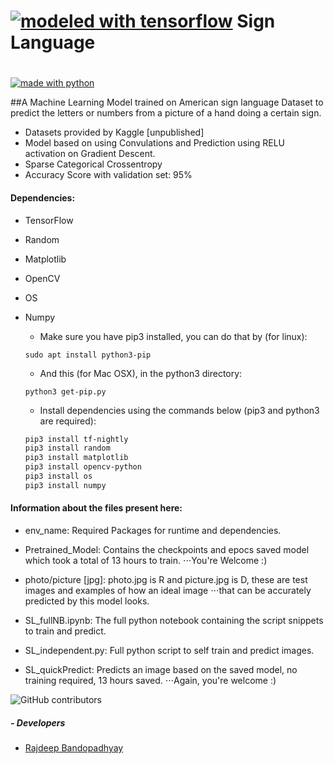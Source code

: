 #                 [![modeled with tensorflow](https://drive.google.com/uc?authuser=0&id=1Vfwy9Cb3KF_ATWPIeifcP_L286EUf0_3&export=download)](https://www.tensorflow.org/) Sign Language

#                  

[![made with python](https://forthebadge.com/images/badges/made-with-python.svg)](https://www.python.org)



##A Machine Learning Model trained on American sign language Dataset to predict the letters or numbers from a picture of a hand doing a certain sign.



- Datasets provided by Kaggle [unpublished]
- Model based on using Convulations and Prediction using RELU activation on Gradient Descent.
- Sparse Categorical Crossentropy
- Accuracy Score with validation set: 95%

#### Dependencies: 
- TensorFlow
- Random
- Matplotlib
- OpenCV
- OS
- Numpy

    + Make sure you have pip3 installed, you can do that by (for linux):
    ```
    sudo apt install python3-pip
    ```

    + And this (for Mac OSX), in the python3 directory:
    ```
    python3 get-pip.py
    ```

    + Install dependencies using the commands below (pip3 and python3 are required):

    ```bash
    pip3 install tf-nightly
    pip3 install random
    pip3 install matplotlib
    pip3 install opencv-python
    pip3 install os
    pip3 install numpy
    ```

#### Information about the files present here:

- env_name: Required Packages for runtime and dependencies.

- Pretrained_Model: Contains the checkpoints and epocs saved model which took a total of 13 hours to train. 
⋅⋅⋅You're Welcome :)

- photo/picture [jpg]: photo.jpg is R and picture.jpg is D, these are test images and examples of how an ideal image ⋅⋅⋅that can be accurately predicted by this model looks.

- SL_fullNB.ipynb: The full python notebook containing the script snippets to train and predict.

- SL_independent.py: Full python script to self train and predict images.

- SL_quickPredict: Predicts an image based on the saved model, no training required, 13 hours saved. 
⋅⋅⋅Again, you're welcome :) 



![GitHub contributors](https://img.shields.io/github/contributors/mareep-raljodid/SignLanguage_ML?style=for-the-badge)

##### - Developers
- [Rajdeep Bandopadhyay](https://github.com/mareep-raljodid)
